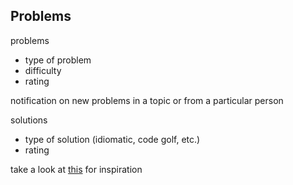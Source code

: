 ## Problems

problems

* type of problem
* difficulty
* rating

notification on new problems in a topic or from a particular person

solutions

* type of solution (idiomatic, code golf, etc.)
* rating

take a look at [this](https://github.com/jaredly/tutorial-cljs) for inspiration
